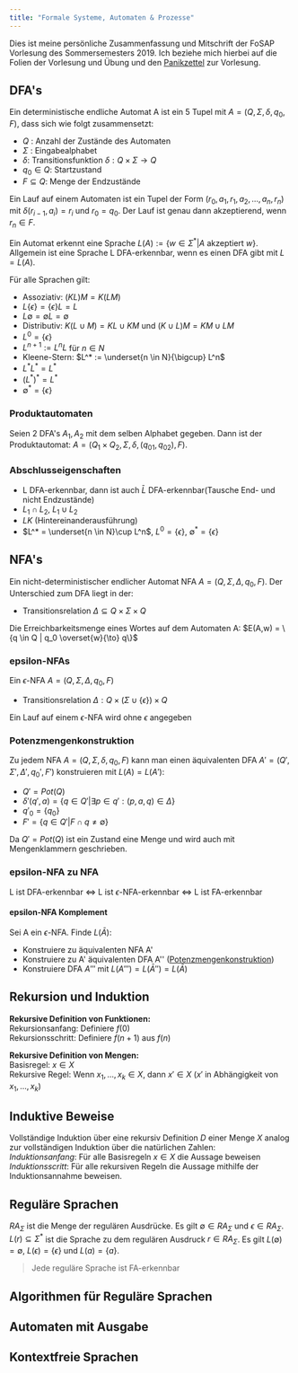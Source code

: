 ```yaml
---
title: "Formale Systeme, Automaten & Prozesse"
---
```


Dies ist meine persönliche Zusammenfassung und Mitschrift der FoSAP Vorlesung des Sommersemesters 2019. Ich beziehe mich hierbei auf die Folien der Vorlesung und Übung und
den [Panikzettel](https://panikzettel.philworld.de/fosap.pdf) zur Vorlesung.

## DFA's

Ein deterministische endliche Automat A ist ein 5 Tupel mit $A = (Q,\Sigma,\delta,q_0,F)$, dass sich wie folgt zusammensetzt:

- $Q$ : Anzahl der Zustände des Automaten
- $\Sigma$ : Eingabealphabet
- $\delta$: Transitionsfunktion $\delta : Q \times \Sigma \rightarrow Q$
- $q_0 \in Q$: Startzustand
- $F \subseteq Q$: Menge der Endzustände

Ein Lauf auf einem Automaten ist ein Tupel der Form $(r_0,a_1,r_1,a_2,...,a_n,r_n)$ mit $\delta (r_{i-1},a_i) = r_i$ und $r_0 = q_0$. Der Lauf ist genau dann akzeptierend, wenn $r_n \in F$.

Ein Automat erkennt eine Sprache $L(A) := \{ w \in \Sigma^* | A \text{ akzeptiert } w \}$. Allgemein ist eine Sprache L DFA-erkennbar, wenn es einen DFA gibt mit $L=L(A)$.

Für alle Sprachen gilt:

- Assoziativ: $(KL)M = K(LM)$
- $L \{ \epsilon \} = \{ \epsilon \}L = L$
- $L \emptyset = \emptyset L = \emptyset$
- Distributiv: $K(L \cup M) = KL \cup KM$ und $(K \cup L)M = KM \cup LM$
- $L^0 = \{ \epsilon \}$
- $L^{n+1} := L^n L$ für $n \in N$
- Kleene-Stern: $L^* := \underset{n \in N}{\bigcup} L^n$
- $L^* L^* = L^*$
- $(L^*)^* = L^*$
- $\emptyset^* = \{\epsilon\}$

### Produktautomaten

Seien 2 DFA's $A_1, A_2$ mit dem selben Alphabet gegeben. Dann ist der Produktautomat:
$A=(Q_1 \times Q_2, \Sigma, \delta, (q_{01},q_{02}),F)$.

### Abschlusseigenschaften

- L DFA-erkennbar, dann ist auch $\bar{L}$ DFA-erkennbar(Tausche End- und nicht Endzustände)
- $L_1 \cap L_2$, $L_1 \cup L_2$
- $LK$ (Hintereinanderausführung)
- $L^* = \underset{n \in N}\cup L^n$, $L^0 = \{\epsilon \}$, $\emptyset^* = \{ \epsilon \}$

## NFA's

Ein nicht-deterministischer endlicher Automat NFA $A =(Q,\Sigma, \Delta, q_0, F)$. Der Unterschied zum DFA liegt in der:

- Transitionsrelation $\Delta \subseteq Q \times \Sigma \times Q$

Die Erreichbarkeitsmenge eines Wortes auf dem Automaten A: $E(A,w) = \{q \in Q | q_0 \overset{w}{\to} q\}$

### epsilon-NFAs

Ein $\epsilon$-NFA $A=(Q,\Sigma,\Delta,q_0,F)$

- Transitionsrelation $\Delta : Q \times (\Sigma \cup \{ \epsilon \}) \times Q$

Ein Lauf auf einem $\epsilon$-NFA wird ohne $\epsilon$ angegeben

### Potenzmengenkonstruktion

Zu jedem NFA $A=(Q,\Sigma,\delta,q_0,F)$ kann man einen äquivalenten DFA $A'=(Q',\Sigma',\Delta',q_0',F')$ konstruieren mit $L(A) = L(A')$:

- $Q' = Pot(Q)$
- $\delta'(q',a) = \{ q \in Q' | \exists p \in q': (p,a,q) \in \Delta \}$
- $q'_0 = \{ q_0 \}$
- $F' = \{ q \in Q' | F \cap q \neq \emptyset \}$

Da $Q' = Pot(Q)$ ist ein Zustand eine Menge und wird auch mit Mengenklammern geschrieben.

### epsilon-NFA zu NFA

L ist DFA-erkennbar $\Leftrightarrow$ L ist $\epsilon$-NFA-erkennbar $\Leftrightarrow$ L ist FA-erkennbar

#### epsilon-NFA Komplement

Sei A ein $\epsilon$-NFA. Finde $L(\bar A)$:

- Konstruiere zu äquivalenten NFA A'
- Konstruiere zu A' äquivalenten DFA A'' ([Potenzmengenkonstruktion](/SuSo19/fosap/#potenzmengenkonstruktion))
- Konstruiere DFA $A'''$ mit $L(A''')= L(\bar A'' ) = L(\bar A)$

## Rekursion und Induktion

**Rekursive Definition von Funktionen:**  
Rekursionsanfang: Definiere $f(0)$  
Rekursionsschritt: Definiere $f(n+1)$ aus $f(n)$

**Rekursive Definition von Mengen:**  
Basisregel: $x \in X$  
Rekursive Regel: Wenn $x_1,...,x_k \in X$, dann $x' \in X$ ($x'$ in Abhängigkeit von $x_1,...,x_k$)

## Induktive Beweise

Vollständige Induktion über eine rekursiv Definition $D$ einer Menge $X$ analog zur vollständigen Induktion über die natürlichen Zahlen:  
_Induktionsanfang_: Für alle Basisregeln $x \in X$ die Aussage beweisen  
_Induktionsscritt_: Für alle rekursiven Regeln die Aussage mithilfe der Induktionsannahme beweisen.

## Reguläre Sprachen

$RA_{\Sigma}$ ist die Menge der regulären Ausdrücke. Es gilt $\emptyset \in RA_{\Sigma}$ und $\epsilon \in RA_{\Sigma}$. $L(r) \subseteq \Sigma^*$ ist die Sprache zu dem regulären Ausdruck $r \in RA_{\Sigma}$. Es gilt $L(\emptyset) = \emptyset$, $L(\epsilon) = \{ \epsilon \}$ und $L(a) = \{ a \}$.

> Jede reguläre Sprache ist FA-erkennbar

## Algorithmen für Reguläre Sprachen

## Automaten mit Ausgabe

## Kontextfreie Sprachen
